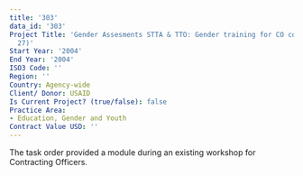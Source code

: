 ```yaml
---
title: '303'
data_id: '303'
Project Title: 'Gender Assesments STTA & TTO: Gender training for CO conference (TDY
  27)'
Start Year: '2004'
End Year: '2004'
ISO3 Code: ''
Region: ''
Country: Agency-wide
Client/ Donor: USAID
Is Current Project? (true/false): false
Practice Area:
- Education, Gender and Youth
Contract Value USD: ''
---
```


The task order provided a module during an existing workshop for Contracting Officers.